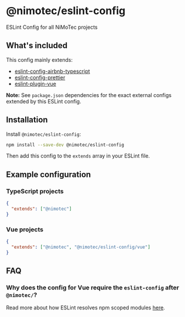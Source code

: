 # @nimotec/eslint-config

ESLint Config for all NiMoTec projects

## What's included

This config mainly extends:

- [eslint-config-airbnb-typescript](https://www.npmjs.com/package/eslint-config-airbnb-typescript)
- [eslint-config-prettier](https://www.npmjs.com/package/eslint-config-prettier)
- [eslint-plugin-vue](https://eslint.vuejs.org/rules/#priority-c-recommended-minimizing-arbitrary-choices-and-cognitive-overhead-for-vue-js-3-x)

**Note:** See `package.json` dependencies for the exact external configs extended by this ESLint config.

## Installation

Install `@nimotec/eslint-config`:

```sh
npm install --save-dev @nimotec/eslint-config
```

Then add this config to the `extends` array in your ESLint file.

## Example configuration

### TypeScript projects

```json
{
  "extends": ["@nimotec"]
}
```

### Vue projects

```json
{
  "extends": ["@nimotec", "@nimotec/eslint-config/vue"]
}
```

## FAQ

### Why does the config for Vue require the `eslint-config` after `@nimotec/`?

Read more about how ESLint resolves npm scoped modules [here](https://eslint.org/docs/developer-guide/shareable-configs#npm-scoped-modules).
